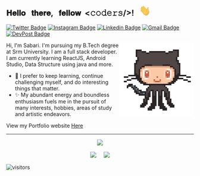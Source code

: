 <h2> 𝐇𝐞𝐥𝐥𝐨 &nbsp; 𝐭𝐡𝐞𝐫𝐞, &nbsp; 𝐟𝐞𝐥𝐥𝐨𝐰 &nbsp;<𝚌𝚘𝚍𝚎𝚛𝚜/>! &nbsp; <img src="https://github.com/Sabarinathan07/Sabarinathan07/blob/main/assets/Hi.gif?raw=true" width="30px"></h2>



[![Twitter Badge](https://img.shields.io/badge/-@im__Sabari-1ca0f1?style=flat-square&labelColor=1ca0f1&logo=twitter&logoColor=white&link=https://twitter.com/im__Sabari)](https://twitter.com/im__Sabari/)
[![Instagram Badge](https://img.shields.io/badge/sabari__nathan07-%23E4405F.svg?&style=flat-square&logo=instagram&logoColor=white)](https://www.instagram.com/sabari_nathan07/)
 [![Linkedin Badge](https://img.shields.io/badge/-SabariNathan-blue?style=flat-square&logo=Linkedin&logoColor=white&link=https://www.linkedin.com/in/sabari-nathan-b15514172/)](https://www.linkedin.com/in/sabari-nathan-b15514172/) 
[![Gmail Badge](https://img.shields.io/badge/-r.sabarinathan02@gmail.com-c14438?style=flat-square&logo=Gmail&logoColor=white&link=mailto:r.sabarinathan02@gmail.com)](mailto:r.sabarinathan02@gmail.com)
[![DevPost Badge](https://img.shields.io/badge/-sabarinathan07-073e54?style=flat-square&logo=Devpost&logoColor=white&link=https://devpost.com/Sabarinathan07)](https://devpost.com/Sabarinathan07) 


<img align='right' src='https://github.com/Sabarinathan07/Sabarinathan07/blob/main/assets/Git.gif?raw=true' width='200"'>

Hi, I'm Sabari. I'm pursuing my B.Tech degree at Srm University. I am a full stack developer. I am currently learning ReactJS, Android Studio, Data Structure using java and more.
- 🔭 I prefer to keep learning, continue challenging myself, and do interesting things that matter.
- ✨ My abundant energy and boundless enthusiasm fuels me in the pursuit of many interests, hobbies, areas of study and artistic endeavors.

View my Portfolio website [Here](https://sabarinathan07.github.io/)

---


<!--   ![Sabarinathan's GitHub stats](https://github-readme-stats.vercel.app/api?username=sabarinathan07&theme=dark&show_icons=true)

![Top Langs](https://github-readme-stats.vercel.app/api/top-langs/?username=sabarinathan07&layout=compact&theme=dark)

![Github Streak](https://github-readme-streak-stats.herokuapp.com/?user=sabarinathan07&theme=dark) -->

<p align="center"><img src="https://github-readme-stats.vercel.app/api?username=sabarinathan07&theme=github_dark&show_icons=true"/></p>

<p align="center" >
<img src="https://github-readme-stats.vercel.app/api/top-langs/?username=sabarinathan07&layout=compact&theme=github_dark" width="42%"/>
&nbsp; &nbsp;
<img src="https://github-readme-streak-stats.herokuapp.com/?user=sabarinathan07&theme=highcontrast"width="50%"/>
</p>

<!-- [![Readme Card](https://github-readme-stats.vercel.app/api/pin/?username=sabarinathan07&repo=blog-mern&theme=dark)](https://github.com/Sabarinathan07/BLOG-MERN) -->



![visitors](https://visitor-badge.glitch.me/badge?page_id=sabarinathan07.sabarinathan07)
<!--
**Sabarinathan07/Sabarinathan07** is a ✨ _special_ ✨ repository because its `README.md` (this file) appears on your GitHub profile.

Here are some ideas to get you started

- 🔭 I’m currently working on ...
- 🌱 I’m currently learning ...
- 👯 I’m looking to collaborate on ...
- 🤔 I’m looking for help with ...
- 💬 Ask me about ...
- 📫 How to reach me: ...
- 😄 Pronouns: ...
- ⚡ Fun fact: ...
-->

